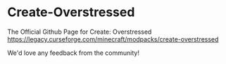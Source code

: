 # Create-Overstressed
The Official Github Page for Create: Overstressed
https://legacy.curseforge.com/minecraft/modpacks/create-overstressed

We'd love any feedback from the community!
